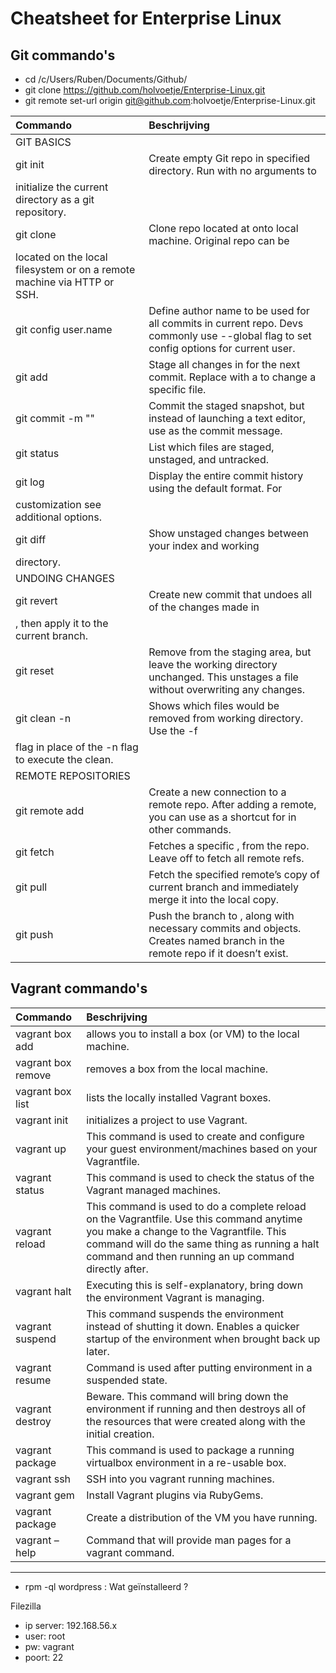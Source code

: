 # Cheatsheet for Enterprise Linux

## Git commando's

* cd /c/Users/Ruben/Documents/Github/
* git clone https://github.com/holvoetje/Enterprise-Linux.git
* git remote set-url origin git@github.com:holvoetje/Enterprise-Linux.git

| Commando | Beschrijving |
| :--- | :--- |
| GIT BASICS |
| git init <directory> | Create empty Git repo in specified directory. Run with no arguments to 
initialize the current directory as a git repository. |
| git clone <repo> | Clone repo located at <repo> onto local machine. Original repo can be 
located on the local filesystem or on a remote machine via HTTP or SSH. |
| git config user.name <name> | Define author name to be used for all commits in current repo. Devs commonly use --global flag to set config options for current user. |
| git add <directory> | Stage all changes in <directory> for the next commit. Replace <directory> with a <file> to change a specific file. |
| git commit -m "<message>" | Commit the staged snapshot, but instead of launching a text editor, use <message> as the commit message. |
| git status | List which files are staged, unstaged, and untracked. |
| git log | Display the entire commit history using the default format. For 
customization see additional options. |
| git diff | Show unstaged changes between your index and working 
directory. |
| UNDOING CHANGES |
| git revert <commit> | Create new commit that undoes all of the changes made in 
<commit>, then apply it to the current branch.|
| git reset <file> | Remove <file> from the staging area, but leave the working directory unchanged. This unstages a file without overwriting any changes. |
| git clean -n | Shows which files would be removed from working directory. Use the -f 
flag in place of the -n flag to execute the clean. |
| REMOTE REPOSITORIES |
| git remote add <name> <url> | Create a new connection to a remote repo. After adding a remote, you can use <name> as a shortcut for <url> in other commands. |
| git fetch <remote> <branch> | Fetches a specific <branch>, from the repo. Leave off <branch> to fetch all remote refs. |
| git pull <remote> | Fetch the specified remote’s copy of current branch and immediately merge it into the local copy. |
| git push <remote> <branch> | Push the branch to <remote>, along with necessary commits and objects. Creates named branch in the remote repo if it doesn’t exist. |

## Vagrant commando's

| Commando | Beschrijving |
| :--- | :--- |
| vagrant box add | allows you to install a box (or VM) to the local machine. |
| vagrant box remove | removes a box from the local machine. |
| vagrant box list | lists the locally installed Vagrant boxes. |
| vagrant init | initializes a project to use Vagrant. |
| vagrant up |This command is used to create and configure your guest environment/machines based on your Vagrantfile. |
| vagrant status | This command is used to check the status of the Vagrant managed machines. | 
| vagrant reload | This command is used to do a complete reload on the Vagrantfile. Use this command anytime you make a change to the Vagrantfile. This command will do the same thing as running a halt command and then running an up command directly after. |
| vagrant halt | Executing this is self-explanatory, bring down the environment Vagrant is managing. |
| vagrant suspend | This command suspends the environment instead of shutting it down. Enables a quicker startup of the environment when brought back up later. |
| vagrant resume | Command is used after putting environment in a suspended state. |
| vagrant destroy | Beware. This command will bring down the environment if running and then destroys all of the resources that were created along with the initial creation. |
| vagrant package | This command is used to package a running virtualbox environment in a re-usable box. |
| vagrant ssh | SSH into you vagrant running machines. |
| vagrant gem | Install Vagrant plugins via RubyGems. |
| vagrant package | Create a distribution of the VM you have running. |
| vagrant <command> –help | Command that will provide man pages for a vagrant command. |

---
* rpm -ql wordpress : Wat geïnstalleerd ?

Filezilla
* ip server: 192.168.56.x
* user: root
* pw: vagrant
* poort: 22

